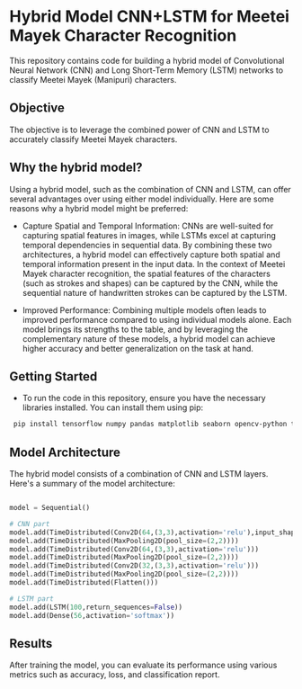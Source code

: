 # Hybrid Model CNN+LSTM for Meetei Mayek Character Recognition
This repository contains code for building a hybrid model of Convolutional Neural Network (CNN) and Long Short-Term Memory (LSTM) networks to classify Meetei Mayek (Manipuri) characters.

## Objective
The objective is to leverage the combined power of CNN and LSTM to accurately classify Meetei Mayek characters.

## Why the hybrid model? 
Using a hybrid model, such as the combination of CNN and LSTM, can offer several advantages over using either model individually. Here are some reasons why a hybrid model might be preferred:

- Capture Spatial and Temporal Information: CNNs are well-suited for capturing spatial features in images, while LSTMs excel at capturing temporal dependencies in sequential data. By combining these two architectures, a hybrid model can effectively capture both spatial and temporal information present in the input data. In the context of Meetei Mayek character recognition, the spatial features of the characters (such as strokes and shapes) can be captured by the CNN, while the sequential nature of handwritten strokes can be captured by the LSTM.

- Improved Performance: Combining multiple models often leads to improved performance compared to using individual models alone. Each model brings its strengths to the table, and by leveraging the complementary nature of these models, a hybrid model can achieve higher accuracy and better generalization on the task at hand.

## Getting Started
- To run the code in this repository, ensure you have the necessary libraries installed. You can install them using pip:

```bash
 pip install tensorflow numpy pandas matplotlib seaborn opencv-python tqdm
```

## Model Architecture
The hybrid model consists of a combination of CNN and LSTM layers. Here's a summary of the model architecture:

```python

model = Sequential()

# CNN part
model.add(TimeDistributed(Conv2D(64,(3,3),activation='relu'),input_shape=(1,30,30,3)))
model.add(TimeDistributed(MaxPooling2D(pool_size=(2,2))))
model.add(TimeDistributed(Conv2D(64,(3,3),activation='relu')))
model.add(TimeDistributed(MaxPooling2D(pool_size=(2,2))))
model.add(TimeDistributed(Conv2D(32,(3,3),activation='relu')))
model.add(TimeDistributed(MaxPooling2D(pool_size=(2,2))))
model.add(TimeDistributed(Flatten()))

# LSTM part
model.add(LSTM(100,return_sequences=False))
model.add(Dense(56,activation='softmax'))
```

## Results
After training the model, you can evaluate its performance using various metrics such as accuracy, loss, and classification report.
